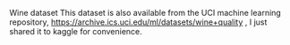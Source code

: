 Wine dataset
This dataset is also available from the UCI machine learning repository, https://archive.ics.uci.edu/ml/datasets/wine+quality , I just shared it to kaggle for convenience.
